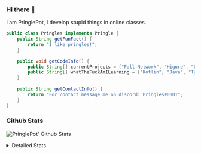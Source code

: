 ### Hi there 👋

I am PringlePot, I develop stupid things in online classes. 

```java
public class Pringles implements Pringle {
    public String getFunFact() {
        return "I like pringles!";
    }
    
    public void getCodeInfo() {
        public String[] currentProjects = ["Fall Network", "Higure", "Lunar Fork"];
        public String[] whatTheFuckAmILearning = ["Kotlin", "Java", "Typescript", "NextJS"];
    }
    
    public String getContactInfo() {
        return "For contact message me on discord: Pringles#0001";
    }
}
```

### Github Stats
![PringlePot' Github Stats](https://github-readme-stats.vercel.app/api?username=PringlePot&show_icons=true&theme=dark)

<details>
  <summary>Detailed Stats</summary>
    
<!--START_SECTION:waka-->
![Lines of code](https://img.shields.io/badge/From%20Hello%20World%20I%27ve%20Written-3567%20lines%20of%20code-blue)

**🐱 My Github Data** 

> 🏆 76 Contributions in the Year 2021
 > 
> 📦 72.7 kB Used in Github's Storage 
 > 
> 💼 Opted to Hire
 > 
> 📜 2 Public Repositories 
 > 
> 🔑 3 Private Repositories  
 > 
**I'm a Night 🦉** 

```text
🌞 Morning    6 commits      █████░░░░░░░░░░░░░░░░░░░░   20.0% 
🌆 Daytime    8 commits      ██████░░░░░░░░░░░░░░░░░░░   26.67% 
🌃 Evening    16 commits     █████████████░░░░░░░░░░░░   53.33% 
🌙 Night      0 commits      ░░░░░░░░░░░░░░░░░░░░░░░░░   0.0%

```
📅 **I'm Most Productive on Wednesday** 

```text
Monday       4 commits      ███░░░░░░░░░░░░░░░░░░░░░░   13.33% 
Tuesday      1 commits      ░░░░░░░░░░░░░░░░░░░░░░░░░   3.33% 
Wednesday    11 commits     █████████░░░░░░░░░░░░░░░░   36.67% 
Thursday     7 commits      █████░░░░░░░░░░░░░░░░░░░░   23.33% 
Friday       5 commits      ████░░░░░░░░░░░░░░░░░░░░░   16.67% 
Saturday     0 commits      ░░░░░░░░░░░░░░░░░░░░░░░░░   0.0% 
Sunday       2 commits      █░░░░░░░░░░░░░░░░░░░░░░░░   6.67%

```


📊 **This Week I Spent My Time On** 

```text
💬 Programming Languages: 
Kotlin                   15 hrs 21 mins      ██████████████░░░░░░░░░░░   58.57% 
Java                     8 hrs 21 mins       ████████░░░░░░░░░░░░░░░░░   31.86% 
XML                      1 hr 56 mins        █░░░░░░░░░░░░░░░░░░░░░░░░   7.38% 
YAML                     32 mins             ░░░░░░░░░░░░░░░░░░░░░░░░░   2.08% 
Other                    1 min               ░░░░░░░░░░░░░░░░░░░░░░░░░   0.11%

🔥 Editors: 
IntelliJ                 26 hrs              ████████████████████████░   99.19% 
Sublime Text             12 mins             ░░░░░░░░░░░░░░░░░░░░░░░░░   0.81%

```

**I Mostly Code in Java** 

```text
Java                     2 repos             ████████████████░░░░░░░░░   66.67% 
Kotlin                   1 repo              ████████░░░░░░░░░░░░░░░░░   33.33%

```



<!--END_SECTION:waka-->
</details>

